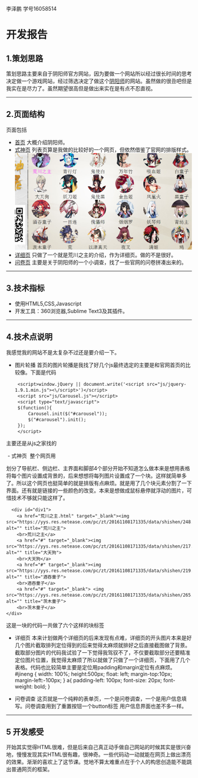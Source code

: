 李泽鹏 学号16058514


# 开发报告 #


## 1.策划思路 ##
策划思路主要来自于阴阳师官方网站，因为要做一个网站所以经过很长时间的思考决定做一个游戏网站，经过筛选决定了做这个[阴阳师](http://yys.163.com/index.html)的网站。虽然做的很丑吧但是我实在是尽力了。虽然期望很高但是做出来实在是有点不忍直视。


----------
## 2.页面结构 ##
页面包括
 -  [首页][1] 大概介绍阴阳师。
 - [式神页][3] 列表页算是我做的比较好的一个网页，但依然借鉴了官网的排版样式。![此处输入图片的描述][2]
 - [详细页][4] 只做了一个就是荒川之主的介绍，作为详细页。做的不是很好。
 - [问卷页][5] 主要是关于阴阳师的一个小调查，找了一些官网的问卷拼凑出来的。


----------


## 3.技术指标 ##

 - 使用HTML5,CSS,Javascript
 - 开发工具：360浏览器,Sublime Text3及其插件。


----------

## 4.技术点说明 ##
我感觉我的网站不是太复杂不过还是要介绍一下。
 - 图片轮播
 首页的图片轮播是我找了好几个js最终选定的主要是和官网首页的比较像。下面是代码
 
 		<script>window.jQuery || document.write('<script src="js/jquery-1.9.1.min.js"><\/script>')</script>
		<script src="js/Carousel.js"></script> 
		<script type="text/javascript">
		$(function(){
			Carousel.init($("#carousel"));
			$("#carousel").init();
		});
		</script>
	
  主要还是从js之家找的
  
  - 式神页
  整个网页用<div>划分了导航栏、侧边栏、主界面和脚部4个部分开始不知道怎么做本来是想用表格将每个图片设置成背景的，后来想想将每列图片设置成了一个块。这样就简单多了。所以这个网页也挺简单的就是排版有点麻烦。就是用了几个块元素分割了一下界面。还有就是链接的一些颜色的改变。本来是想做成鼠标悬停就浮动的图片，可惜技术不够就只能这样了。
      
      <div id="div1">
		<a href="荒川之主.html" target="_blank"><img src="https://yys.res.netease.com/pc/zt/20161108171335/data/shishen/248.png" alt="" title="荒川之主">
		<br>荒川之主</a>
		<a href="#" target="_blank"><img src="https://yys.res.netease.com/pc/zt/20161108171335/data/shishen/217.png" alt="" title="大天狗">
		<br>大天狗</a>
		<a href="#" target="_blank"><img src="https://yys.res.netease.com/pc/zt/20161108171335/data/shishen/219.png" alt="" title="酒吞童子">
		<br>酒吞童子</a>
		<a href="#" target="_blank"> <img src="https://yys.res.netease.com/pc/zt/20161108171335/data/shishen/265.png" alt="" title="茨木童子">
		<br>茨木童子</a>	
	</div>
	
这是一块的代码一共做了六个这样的块标签

- 详细页
本来计划做两个详细页的后来发现有点难，详细页的开头图片本来是好几个图片截取排列定位得到的后来觉得太麻烦就排好之后直接截图做了背景。截取部分图片的代码我试验了一下觉得我驾驭不了，不仅要截取部分还要精准定位图片位置，我觉得太麻烦了所以就做了只做了一个详细页，下面用了几个表格。代码也比较简单主要是定位用padding和margin定位有点麻烦。
#jineng {
    width: 100%;
    height:500px;
    float: left;
    margin-top:10px;
    margin-left:-100px;
}
a{ padding-left: 100px;
    font-size: 20px;
    font-weight: bold;
 }
    
  
- 问卷调查
这页就是一个纯粹的表单页，一个是问卷调查，一个是用户信息填写。问卷调查用到了重置按钮一个button标签
用户信息界面也差不多一样。

----------
## 5 开发感受 ##
开始其实觉得HTML很难，但是后来自己真正动手做自己网站的时候其实是很兴奋地，慢慢发现其实HTML很有趣，很神奇。一些代码动一动就能在网页上做出漂亮的效果。渐渐的喜欢上了这节课。觉地不算太难重点在于个人的构思创造能不能跳出普通网页的框架。


  [1]: https://jielie.github.io/lizepeng/
  [2]: https://github.com/jielie/lizepeng/blob/master/%E5%BC%8F%E7%A5%9E.jpg?raw=true
  [3]: https://jielie.github.io/lizepeng/%E5%BC%8F%E7%A5%9E.html
  [4]: https://jielie.github.io/lizepeng/%E8%8D%92%E5%B7%9D%E4%B9%8B%E4%B8%BB.html
  [5]: https://jielie.github.io/lizepeng/%E9%97%AE%E5%8D%B7%E8%B0%83%E6%9F%A5.html
